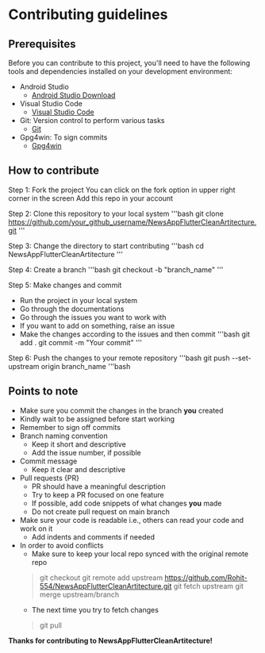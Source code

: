 # Contributing guidelines

## Prerequisites

Before you can contribute to this project, you'll need to have the following tools and dependencies installed on your development environment:
- Android Studio
    - [Android Studio Download](https://developer.android.com/studio)
- Visual Studio Code
    - [Visual Studio Code](https://code.visualstudio.com/download)
- Git: Version control to perform various tasks
    - [Git](https://git-scm.com/downloads)
- Gpg4win: To sign commits
    - [Gpg4win](https://gpg4win.org/download.html)

## How to contribute

Step 1: Fork the project
You can click on the fork option in upper right corner in the screen
Add this repo in your account

Step 2: Clone this repository to your local system
'''bash
git clone https://github.com/your_github_username/NewsAppFlutterCleanArtitecture.git
'''

Step 3: Change the directory to start contributing
'''bash
cd NewsAppFlutterCleanArtitecture
'''

Step 4: Create a branch
'''bash
git checkout -b "branch_name"
'''

Step 5: Make changes and commit 
- Run the project in your local system
- Go through the documentations
- Go through the issues you want to work with
- If you want to add on something, raise an issue
- Make the changes according to the issues and then commit
'''bash
git add .
git commit -m "Your commit"
'''

Step 6: Push the changes to your remote repository
'''bash
git push --set-upstream origin branch_name
'''bash

## Points to note

- Make sure you commit the changes in the branch **you** created
- Kindly wait to be assigned before start working
- Remember to sign off commits
- Branch naming convention
    - Keep it short and descriptive
    - Add the issue number, if possible
- Commit message
    - Keep it clear and descriptive
- Pull requests {PR}
    - PR should have a meaningful description
    - Try to keep a PR focused on one feature
    - If possible, add code snippets of what changes **you** made
    - Do not create pull request on main branch
- Make sure your code is readable i.e., others can read your code and work on it
    - Add indents and comments if needed
- In order to avoid conflicts
    - Make sure to keep your local repo synced with the original remote repo
    > git checkout <branch>
    > git remote add upstream https://github.com/Rohit-554/NewsAppFlutterCleanArtitecture.git
    > git fetch upstream
    > git merge upstream/branch
    - The next time you try to fetch changes 
    > git pull


**Thanks for contributing to NewsAppFlutterCleanArtitecture!**